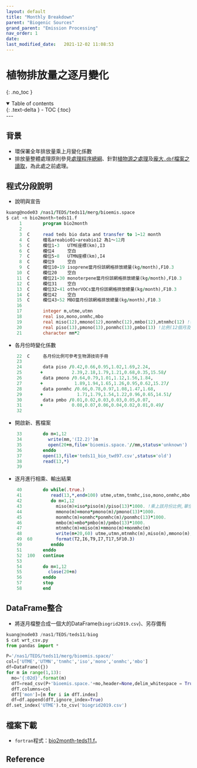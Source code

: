 ```yaml
---
layout: default
title: "Monthly Breakdown"
parent: "Biogenic Sources"
grand_parent: "Emission Processing"
nav_order: 1
date:               
last_modified_date:   2021-12-02 11:08:53
---
```


# 植物排放量之逐月變化
{: .no_toc }

<details open markdown="block">
  <summary>
    Table of contents
  </summary>
  {: .text-delta }
- TOC
{:toc}
</details>
---

## 背景
- 環保署全年排放量乘上月變化係數
- 排放量整體處理原則參見[處理程序總綱](https://sinotec2.github.io/jtd/docs/EmsProc/#處理程序總綱)、針對[植物源之處理](https://sinotec2.github.io/jtd/docs/EmisProc/biog/)及[龐大`.dbf`檔案之讀取](https://sinotec2.github.io/jtd/docs/EmisProc/dbf2csv.py/)，為此處之前處理。  

## 程式分段說明
- 說明與宣告

```fortran
kuang@node03 /nas1/TEDS/teds11/merg/bioemis.space
$ cat -n bio2month-teds11.f
     1        program bio2month
     2
     3  C     read teds bio data and transfer to 1~12 month
     4  C     檔名areabio01~areabio12 為1～12月
     5  C     欄位1-3   UTME座標(km),I3
     6  C     欄位4     空白
     7  C     欄位5-8   UTMN座標(km),I4
     8  C     欄位9     空白
     9  C     欄位10-19 isoprene當月份該網格排放總量(kg/month),F10.3
    10  C     欄位20    空白
    11  C     欄位21-30 monoterpene當月份該網格排放總量(kg/month),F10.3
    12  C     欄位31    空白
    13  C     欄位32-41 otherVOCs當月份該網格排放總量(kg/month),F10.3
    14  C     欄位42    空白
    15  C     欄位43-52 MBO當月份該網格排放總量(kg/month),F10.3
    16
    17        integer m,utme,utmn
    18        real iso,mono,onmhc,mbo
    19        real miso(12),mmono(12),monmhc(12),mmbo(12),mtnmhc(12) !各月數值
    20        real piso(13),pmono(13),ponmhc(13),pmbo(13) !比例(12個月及全年)
    21        character mm*2
```
- 各月份時變化係數
```fortran
    22  C     各月份比例可參考生物源技術手冊
    23
    24        data piso /0.42,0.66,0.95,1.02,1.69,2.24,
    25       +           2.39,2.18,1.79,1.21,0.68,0.35,15.58/
    26        data pmono /0.64,0.79,1.01,1.12,1.56,1.84,
    27       +            1.89,1.94,1.65,1.26,0.95,0.62,15.27/
    28        data ponmhc /0.66,0.78,0.97,1.08,1.47,1.68,
    29       +             1.71,1.79,1.54,1.22,0.96,0.65,14.51/
    30        data pmbo /0.01,0.02,0.03,0.03,0.05,0.07,
    31       +           0.08,0.07,0.06,0.04,0.02,0.01,0.49/
    32
```
- 開啟新、舊檔案

```fortran
    33        do m=1,12
    34          write(mm,'(I2.2)')m
    35          open(20+m,file='bioemis.space.'//mm,status='unknown')
    36        enddo
    37        open(13,file='teds11_bio_twd97.csv',status='old')
    38        read(13,*)
    39
```
- 逐月進行相乘、輸出結果

```fortran
    40        do while(.true.)
    41           read(13,*,end=100) utme,utmn,tnmhc,iso,mono,onmhc,mbo
    42           do m=1,12
    43             miso(m)=iso*piso(m)/piso(13)*1000. !乘上該月份比例,單位換算kg
    44             mmono(m)=mono*pmono(m)/pmono(13)*1000.
    45             monmhc(m)=onmhc*ponmhc(m)/ponmhc(13)*1000.
    46             mmbo(m)=mbo*pmbo(m)/pmbo(13)*1000.
    47             mtnmhc(m)=miso(m)+mmono(m)+monmhc(m)
    48             write(m+20,60) utme,utmn,mtnmhc(m),miso(m),mmono(m),monmhc(m),mmbo(m)
    49  60         format(T2,I6,T9,I7,T17,5F10.3)
    50           enddo
    51        enddo
    52  100   continue
    53
    54        do m=1,12
    55          close(20+m)
    56        enddo
    57        stop
    58        end
```

## DataFrame整合
- 將逐月檔整合成一個大的DataFrame(`biogrid2019.csv`)、另存備有
```python
kuang@node03 /nas1/TEDS/teds11/biog
$ cat wrt_csv.py
from pandas import *

P='/nas1/TEDS/teds11/merg/bioemis.space/'
col=['UTME','UTMN','tnmhc','iso','mono','onmhc','mbo']
df=DataFrame({})
for m in range(1,13):
  mo='{:02d}'.format(m)
  dfT=read_csv(P+'bioemis.space.'+mo,header=None,delim_whitespace = True)
  dfT.columns=col
  dfT['mon']=[m for i in dfT.index]
  df=df.append(dfT,ignore_index=True)
df.set_index('UTME').to_csv('biogrid2019.csv')
```

## 檔案下載
- `fortran`程式：[bio2month-teds11.f](https://raw.githubusercontent.com/sinotec2/jtd/main/docs/EmisProc/biog/bio2month-teds11.f)。

## Reference
